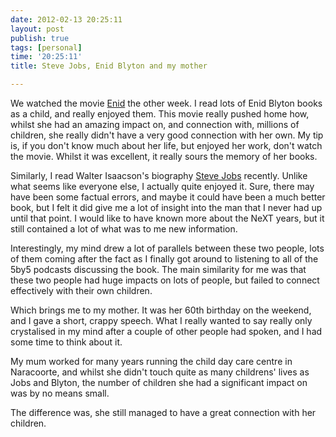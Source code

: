 ```yaml
---
date: 2012-02-13 20:25:11
layout: post
publish: true
tags: [personal]
time: '20:25:11'
title: Steve Jobs, Enid Blyton and my mother

---
```



We watched the movie [Enid](enid) the other week. I read lots of Enid Blyton books as a child, and really enjoyed them. This movie really pushed home how, whilst she had an amazing impact on, and connection with, millions of children, she really didn't have a very good connection with her own. My tip is, if you don't know much about her life, but enjoyed her work, don't watch the movie. Whilst it was excellent, it really sours the memory of her books.

Similarly, I read Walter Isaacson's biography [Steve Jobs](jobs) recently. Unlike what seems like everyone else, I actually quite enjoyed it. Sure, there may have been some factual errors, and maybe it could have been a much better book, but I felt it did give me a lot of insight into the man that I never had up until that point. I would like to have known more about the NeXT years, but it still contained a lot of what was to me new information.

Interestingly, my mind drew a lot of parallels between these two people, lots of them coming after the fact as I finally got around to listening to all of the 5by5 podcasts discussing the book. The main similarity for me was that these two people had huge impacts on lots of people, but failed to connect effectively with their own children.

Which brings me to my mother. It was her 60th birthday on the weekend, and I gave a short, crappy speech. What I really wanted to say really only crystalised in my mind after a couple of other people had spoken, and I had some time to think about it.

My mum worked for many years running the child day care centre in Naracoorte, and whilst she didn't touch quite as many childrens' lives as Jobs and Blyton, the number of children she had a significant impact on was by no means small.

The difference was, she still managed to have a great connection with her children.

[enid]: http://itunes.apple.com/au/movie/enid/id378682249
[jobs]: http://itunes.apple.com/au/book/steve-jobs/id457879167?mt=11